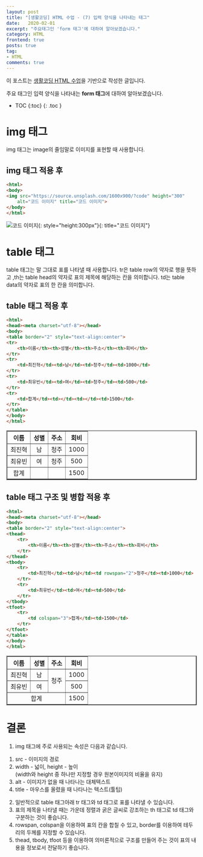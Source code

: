 ```yaml
---
layout: post
title: "[생활코딩] HTML 수업 - (7) 입력 양식을 나타내는 태그"
date:   2020-02-01
excerpt: "주요태그인 'form 태그'에 대하여 알아보겠습니다."
category: HTML
frontend: true
posts: true
tag:
- HTML
comments: true
---
```

<div class="center">
    이 포스트는 <a href="https://opentutorials.org/course/2039/10930" target="_blank">생활코딩 HTML 수업</a>을 기반으로 작성한 글입니다.
</div>

주요 태그인 입력 양식을 나타내는 **form 태그**에 대하여 알아보겠습니다.

* TOC
{:toc}
{: .toc }

# img 태그  
img 태그는 image의 줄임말로 이미지를 표현할 때 사용합니다.
## img 태그 적용 후
~~~ html
<html>
<body>
<img src="https://source.unsplash.com/1600x900/?code" height="300"
    alt="코드 이미지" title="코드 이미지">
</body>
</html>
~~~

![코드 이미지](https://source.unsplash.com/1600x900/?code){: style="height:300px"}{: title="코드 이미지"}


# table 태그
table 태그는 말 그대로 표를 나타낼 때 사용합니다. tr은 table row의 약자로 행을 뜻하고 ,th는 table head의 약자로 표의 제목에 해당하는 칸을 의미합니다. td는 table data의 약자로 표의 한 칸을 의미합니다.
## table 태그 적용 후
~~~ html
<html>
<head><meta charset="utf-8"></head>
<body>
<table border="2" style="text-align:center">
<tr>
    <th>이름</th><th>성별</th><th>주소</th><th>회비</th>
</tr>
<tr>
    <td>최진혁</td><td>남</td><td>청주</td><td>1000</td>
</tr>
<tr>
    <td>최유빈</td><td>여</td><td>청주</td><td>500</td>
</tr>
<tr>
    <td>합계</td><td></td><td></td><td>1500</td>
</tr>
</table>
</body>
</html>
~~~
<table border="2" style="text-align:center">
<tr>
    <th>이름</th><th>성별</th><th>주소</th><th>회비</th>
</tr>
<tr>
    <td>최진혁</td><td>남</td><td>청주</td><td>1000</td>
</tr>
<tr>
    <td>최유빈</td><td>여</td><td>청주</td><td>500</td>
</tr>
<tr>
    <td>합계</td><td></td><td></td><td>1500</td>
</tr>
</table>

## table 태그 구조 및 병합 적용 후
~~~ html
<html>
<head><meta charset="utf-8"></head>
<body>
<table border="2" style="text-align:center">
<thead>
    <tr>
        <th>이름</th><th>성별</th><th>주소</th><th>회비</th>
    </tr>
</thead>
<tbody>
    <tr>
        <td>최진혁</td><td>남</td><td rowspan="2">청주</td><td>1000</td>
    </tr>
    <tr>
        <td>최유빈</td><td>여</td><td>500</td>
    </tr>
</tbody>
<tfoot>
    <tr>
        <td colspan="3">합계</td><td>1500</td>
    </tr>
</tfoot>
</table>
</body>
</html>
~~~ 
<html>
<head><meta charset="utf-8"></head>
<body>
<table border="2" style="text-align:center">
    <thead>
        <tr>
            <th>이름</th><th>성별</th><th>주소</th><th>회비</th>
        </tr>
    </thead>
    <tbody>
        <tr>
            <td>최진혁</td><td>남</td><td rowspan="2">청주</td><td>1000</td>
        </tr>
        <tr>
            <td>최유빈</td><td>여</td><td>500</td>
        </tr>
    </tbody>
    <tfoot>
        <tr>
            <td colspan="3">합계</td><td>1500</td>
        </tr>
    </tfoot>
</table>
</body>
</html>

# 결론
1. img 태그에 주로 사용되는 속성은 다음과 같습니다.  
1) src - 이미지의 경로  
2) width - 넓이, height - 높이  
(width와 height 중 하나만 지정할 경우 원본이미지의 비율을 유지)  
3) alt - 이미지가 없을 때 나타나는 대체텍스트  
4) title - 마우스를 올렸을 때 나타나는 텍스트(툴팁)  
2. 일반적으로 table 태그아래 tr 태그와 td 태그로 표를 나타낼 수 있습니다.
3. 표의 제목을 나타낼 때는 가운데 정렬과 굵은 글씨로 강조하는 th 태그로 td 태그와 구분하는 것이 좋습니다. 
4. rowspan, colspan을 이용하여 표의 칸을 합칠 수 있고, border를 이용하여 테두리의 두께를 지정할 수 있습니다.
5. thead, tbody, tfoot 등을 이용하여 의미론적으로 구조를 만들어 주는 것이 표의  내용을 정보로서 전달하기 좋습니다.
